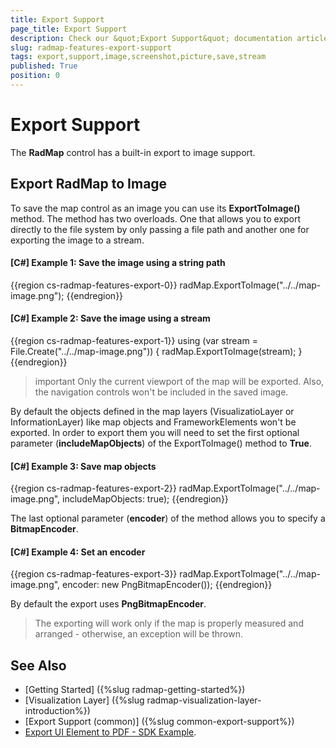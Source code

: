 ```yaml
---
title: Export Support
page_title: Export Support
description: Check our &quot;Export Support&quot; documentation article for the RadMap {{ site.framework_name }} control.
slug: radmap-features-export-support
tags: export,support,image,screenshot,picture,save,stream
published: True
position: 0
---
```


# Export Support

The __RadMap__ control has a built-in export to image support.

## Export RadMap to Image

To save the map control as an image you can use its __ExportToImage()__ method. The method has two overloads. One that allows you to export directly to the file system by only passing a file path аnd another one for exporting the image to a stream.

#### __[C#] Example 1: Save the image using a string path__
{{region cs-radmap-features-export-0}}
	radMap.ExportToImage("../../map-image.png");
{{endregion}}

#### __[C#] Example 2: Save the image using a stream__
{{region cs-radmap-features-export-1}}
	using (var stream = File.Create("../../map-image.png"))
	{
		radMap.ExportToImage(stream);
	}   
{{endregion}}

>important Only the current viewport of the map will be exported. Also, the navigation controls won't be included in the saved image.

By default the objects defined in the map layers (VisualizatioLayer or InformationLayer) like map objects and FrameworkElements won't be exported. In order to export them you will need to set the first optional parameter (__includeMapObjects__) of the ExportToImage() method to __True__.

#### __[C#] Example 3: Save map objects__
{{region cs-radmap-features-export-2}}
	radMap.ExportToImage("../../map-image.png", includeMapObjects: true);
{{endregion}}

The last optional parameter (__encoder__) of the method allows you to specify a __BitmapEncoder__.

#### __[C#] Example 4: Set an encoder__
{{region cs-radmap-features-export-3}}
	radMap.ExportToImage("../../map-image.png", encoder: new PngBitmapEncoder());
{{endregion}}

By default the export uses __PngBitmapEncoder__.

> The exporting will work only if the map is properly measured and arranged - otherwise, an exception will be thrown.
	
## See Also
 * [Getting Started] ({%slug radmap-getting-started%})
 * [Visualization Layer] ({%slug radmap-visualization-layer-introduction%})
 * [Export Support (common)] ({%slug common-export-support%})
 * [Export UI Element to PDF - SDK Example](https://github.com/telerik/xaml-sdk/tree/master/PdfProcessing/ExportUIElement).
